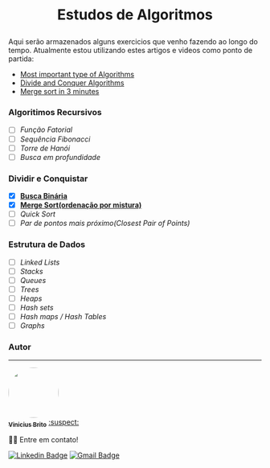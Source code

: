 # <p style='text-align:center'>Estudos de Algoritmos</p>
Aqui serão armazenados alguns exercicios que venho fazendo ao longo do tempo.
Atualmente estou utilizando estes artigos e videos como ponto de partida:
- [Most important type of Algorithms](https://www.geeksforgeeks.org/most-important-type-of-algorithms/)
- [Divide and Conquer Algorithms](https://medium.com/cracking-the-data-science-interview/divide-and-conquer-algorithms-b135681d08fc)
- [Merge sort in 3 minutes](https://www.youtube.com/watch?v=4VqmGXwpLqc)

### Algoritimos Recursivos
-  [ ] *Função Fatorial*
-  [ ] *Sequência Fibonacci*
-  [ ] *Torre de Hanói*
-  [ ] *Busca em profundidade*
### Dividir e Conquistar
- [x] **[Busca Binária](/DivisaoConquista/BuscaBinaria/)**
- [x] **[Merge Sort(ordenação por mistura)](/DivisaoConquista/MergeSort/)**
- [ ] *Quick Sort*
- [ ] *Par de pontos mais próximo(Closest Pair of Points)*

### Estrutura de Dados
-  [ ] *Linked Lists*
-  [ ] *Stacks*
-  [ ] *Queues*
-  [ ] *Trees*
-  [ ] *Heaps*
-  [ ] *Hash sets*
-  [ ] *Hash maps / Hash Tables*
-  [ ] *Graphs*

### Autor
---
<a href="https://github.com/Vinicius-Brito-Costa/">
 <img style="border-radius: 50%;overflow:hidden" src="https://github.com/Vinicius-Brito-Costa.png" width="100px;" alt=""/>
 <br />
 <sub><b>Vinicius Brito</b></sub></a> <a href="#" title="Futuro Portifólio">:suspect:</a>


👋🏽 Entre em contato!

[![Linkedin Badge](https://img.shields.io/badge/-Vinicius-blue?style=flat-square&logo=Linkedin&logoColor=white&link=https://www.linkedin.com/in/vinícius-brito-costa)](https://www.linkedin.com/in/vinicius-brito-costa/) [![Gmail Badge](https://img.shields.io/badge/-viniciusbc46@hotmail.com-0078D4?style=flat-square&logo=microsoft-outlook&logoColor=white&link=mailto:viniciusbc46@hotmail.com)](mailto:viniciusbc46@hotmail.com)
